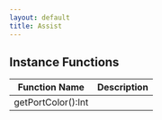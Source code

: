 ```yaml
---
layout: default
title: Assist
---
```


## Instance Functions

| Function Name | Description |
| --------------- | ------------- |
| getPortColor():Int |  |
